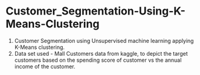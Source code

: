 # Customer_Segmentation-Using-K-Means-Clustering
1. Customer Segmentation using Unsupervised machine learning applying K-Means clustering.
2. Data set used - Mall Customers data from kaggle, to depict the target customers based on the spending score of customer vs the annual income of the customer.
